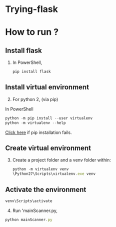 # Trying-flask

# How to run ?

## Install flask

1. In PowerShell,
     ```js 
     pip install flask
     ```
## Install virtual environment

2. For python 2, (via pip)

In PowerShell

```js
python -m pip install --user virtualenv
python -m virtualenv --help
```

[Click here](https://virtualenv.pypa.io/en/latest/installation.html) if pip installation fails.

## Create virtual environment

3. Create a project folder and a venv folder within:
      ```js
      python -m virtualenv venv
      \Python27\Scripts\virtualenv.exe venv
      ```
## Activate the environment

```js
venv\Scripts\activate
```

4. Run 'mainScanner.py,

```js
python mainScanner.py
```



